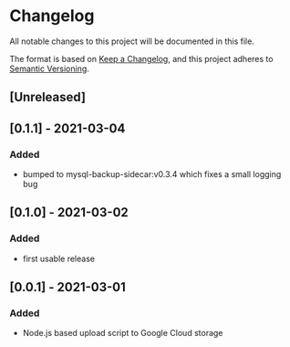 # Changelog
All notable changes to this project will be documented in this file.

The format is based on [Keep a Changelog](https://keepachangelog.com/en/1.0.0/),
and this project adheres to [Semantic Versioning](https://semver.org/spec/v2.0.0.html).

## [Unreleased]

## [0.1.1] - 2021-03-04

### Added
- bumped to mysql-backup-sidecar:v0.3.4 which fixes a small logging bug

## [0.1.0] - 2021-03-02

### Added
- first usable release

## [0.0.1] - 2021-03-01

### Added
- Node.js based upload script to Google Cloud storage
